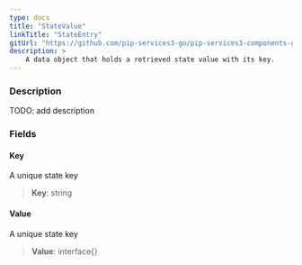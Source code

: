 ```yaml
---
type: docs
title: "StateValue"
linkTitle: "StateEntry"
gitUrl: "https://github.com/pip-services3-go/pip-services3-components-go"
description: >
    A data object that holds a retrieved state value with its key.
---
```


### Description

TODO: add description

### Fields

<span class="hide-title-link">

#### Key
A unique state key
> **Key**: string

#### Value
A unique state key
> **Value**: interface{}

</span>
